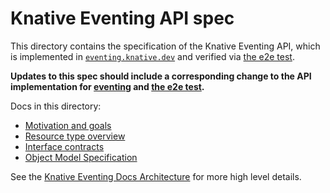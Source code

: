 # Knative Eventing API spec

This directory contains the specification of the Knative Eventing API, which is
implemented in [`eventing.knative.dev`](/pkg/apis/eventing/v1alpha1) and
verified via [the e2e test](/test/e2e).

**Updates to this spec should include a corresponding change to the API
implementation for [eventing](/pkg/apis/eventing/v1alpha1) and [the e2e
test](/test/e2e).**

Docs in this directory:

* [Motivation and goals](motivation.md)
* [Resource type overview](overview.md)
* [Interface contracts](interfaces.md)
* [Object Model Specification](spec.md)
<!-- TODO(n3wscott): * [Error conditions and reporting](errors.md) -->
<!-- TODO(n3wscott): * [Sample API usage](normative_examples.md) -->

<!-- TODO(evankanderson):
`This may be the right place, but it seems like it would be useful to include a
section on either "Known issues" with the API and/or patterns that we've agreed
upon. In particular, the use of containers/images for extension of Buses and
Sources is probably worth highlighting somewhere.`

The Parameters/ParametersFrom pattern for passing args to the images is
probably also worth documenting.
-->

See the [Knative Eventing Docs
Architecture](https://github.com/knative/docs/blob/master/eventing/README.md#architecture)
for more high level details.
